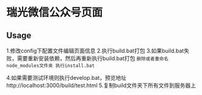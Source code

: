 # 瑞光微信公众号页面

## Usage
1.修改config下配置文件编辑页面信息
2.执行build.bat打包
3.如果build.bat失败，需要重新安装依赖，然后再重新执行build.bat打包
`删除或者重命名node_modules文件夹
执行install.bat`

4.如果需要测试环境则执行develop.bat，预览地址http://localhost:3000/build/test.html
5.复制build文件夹下所有文件到服务器上